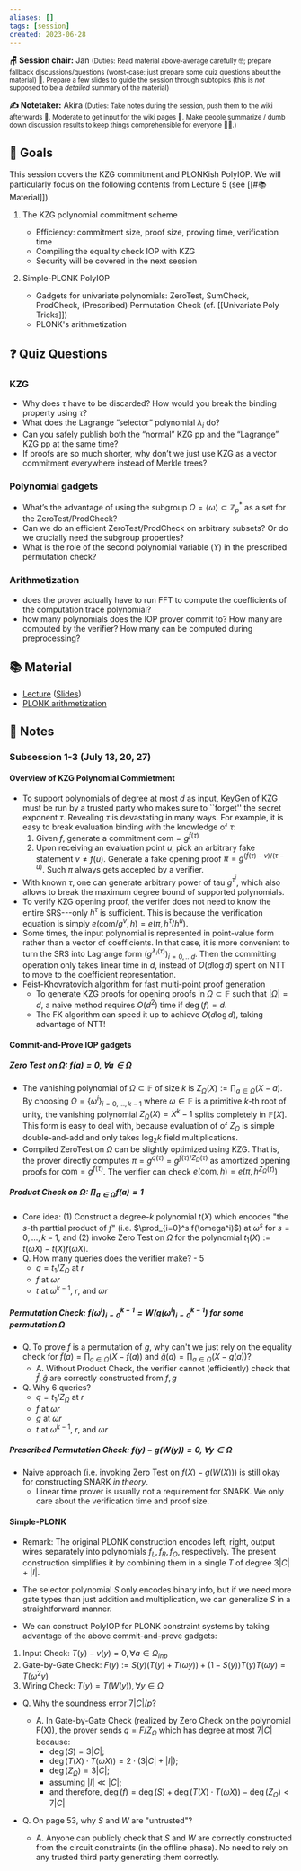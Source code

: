 ```yaml
---
aliases: []
tags: [session]
created: 2023-06-28
---
```


**🪑 Session chair:** Jan
<small>(Duties: Read material above-average carefully 🤓; prepare fallback discussions/questions (worst-case: just prepare some quiz questions about the material) 🙋. Prepare a few slides to guide the session through subtopics (this is <i>not</i> supposed to be a <i>detailed</i> summary of the material)</small>

**✍️ Notetaker:** Akira
<small>(Duties: Take notes during the session, push them to the wiki afterwards 📝. Moderate to get input for the wiki pages 🧠. Make people summarize / dumb down discussion results to keep things comprehensible for everyone 🧑‍⚖️.)</small>

## 🎯 Goals
This session covers the KZG commitment and PLONKish PolyIOP. We will particularly focus on the following contents from Lecture 5 (see [[#📚 Material]]). 

1. The KZG polynomial commitment scheme
    - Efficiency: commitment size, proof size, proving time, verification time
    - Compiling the equality check IOP with KZG
    - Security will be covered in the next session

2. Simple-PLONK PolyIOP
    - Gadgets for univariate polynomials: ZeroTest, SumCheck, ProdCheck, (Prescribed) Permutation Check (cf. [[Univariate Poly Tricks]])
    - PLONK's arithmetization

## ❓ Quiz Questions
### KZG
- Why does $\tau$ have to be discarded? How would you break the binding property using $\tau$?
- What does the Lagrange ”selector” polynomial $\lambda_i$ do?
- Can you safely publish both the “normal” KZG pp and the “Lagrange” KZG pp at the same time?
- If proofs are so much shorter, why don’t we just use KZG as a vector commitment everywhere instead of Merkle trees?

### Polynomial gadgets
- What’s the advantage of using the subgroup $\Omega = \langle \omega \rangle \subset\mathbb{Z}_p^*$ as a set for the ZeroTest/ProdCheck?
- Can we do an efficient ZeroTest/ProdCheck on arbitrary subsets? Or do we crucially need the subgroup properties? 
- What is the role of the second polynomial variable ($Y$) in the prescribed permutation check?

### Arithmetization
- does the prover actually have to run FFT to compute the coefficients of the computation trace polynomial?
- how many polynomials does the IOP prover commit to? How many are computed by the verifier? How many can be computed during preprocessing?

## 📚 Material
- [Lecture](https://youtu.be/A0oZVEXav24) ([Slides](https://zk-learning.org/assets/lecture5-2023.pdf))
- [PLONK arithmetization](https://hackmd.io/@jake/plonk-arithmetization)

## 📝 Notes
### Subsession 1-3 (July 13, 20, 27)
#### Overview of KZG Polynomial Commietment
- To support polynomials of degree at most $d$ as input, $\mathsf{KeyGen}$ of KZG must be run by a trusted party who makes sure to ``forget'' the secret exponent $\tau$. Revealing $\tau$ is devastating in many ways. For example, it is easy to break evaluation binding with the knowledge of $\tau$: 
    1. Given $f$, generate a commitment $\mathsf{com}=g^{f(\tau)}$
    2. Upon receiving an evaluation point $u$, pick an arbitrary fake statement $v\neq f(u)$. Generate a fake opening proof $\pi=g^{(f(\tau)-v)/(\tau-u)}$. Such $\pi$ always gets accepted by a verifier.
- With known $\tau$, one can generate arbitrary power of tau $g^{\tau^i}$, which also allows to break the maximum degree bound of supported polynomials. 
- To verify KZG opening proof, the verifer does not need to know the entire SRS---only $h^\tau$ is sufficient. This is because the verification equation is simply $e(\mathsf{com}/g^v,h)=e(\pi,h^{\tau}/h^u)$.
- Some times, the input polynomial is represented in point-value form rather than a vector of coefficients. In that case, it is more convenient to turn the SRS into Lagrange form 
$(g^{\lambda_i(\tau)})_{i=0,\ldots d}$.
Then the committing operation only takes linear time in $d$, instead of $O(d\log d)$ spent on NTT to move to the coefficient representation.
- Feist-Khovratovich algorithm for fast multi-point proof generation
    - To generate KZG proofs for opening proofs in  $\Omega\subset\mathbb{F}$ such that $|\Omega|=d$, a naive method requires $O(d^2)$ time if $\deg(f) = d$.
    - The FK algorithm can speed it up to achieve $O(d\log d)$, taking advantage of NTT!

#### Commit-and-Prove IOP gadgets
##### Zero Test on $\Omega$: $f(a)=0, \forall a\in\Omega$
- The vanishing polynomial of $\Omega\subset\mathbb{F}$ of size $k$ is $Z_\Omega(X):=\prod_{a\in\Omega}(X-a)$. By choosing $\Omega=\{\omega^i\}_{i=0,\ldots,k-1}$ where $\omega\in\mathbb{F}$ is a primitive $k$-th root of unity, the vanishing polynomial $Z_\Omega(X)=X^k-1$ splits completely in $\mathbb{F}[X]$. This form is easy to deal with, because evaluation of of $Z_\Omega$ is simple double-and-add and only takes $\log_2 k$ field multiplications.
- Compiled ZeroTest on $\Omega$ can be slightly optimized using KZG. That is, the prover directly computes $\pi=g^{q(\tau)}=g^{f(\tau)/{Z_\Omega(\tau)}}$ as amortized opening proofs for $\mathsf{com}=g^{f(\tau)}$. The verifier can check $e(\mathsf{com},h)=e(\pi,h^{Z_\Omega(\tau)})$

##### Product Check on $\Omega$: $\prod_{a\in\Omega}f(a)=1$
- Core idea: (1) Construct a degree-$k$ polynomial $t(X)$ which encodes "the $s$-th parttial product of $f$" (i.e. $\prod_{i=0}^s f(\omega^i)$) at $\omega^s$ for $s=0,\ldots,k-1$, and (2) invoke Zero Test on $\Omega$ for the polynomial $t_1(X):= t(\omega X) - t(X)f(\omega X)$.
- Q. How many queries does the verifier make? - 5
    - $q=t_1/Z_\Omega$ at $r$
    - $f$ at $\omega r$
    - $t$ at $\omega^{k-1}$, $r$, and $\omega r$

##### Permutation Check: $f(\omega^i)_{i=0}^{k-1}=W(g(\omega^i)_{i=0}^{k-1})$ for some permutation $\Omega$
- Q. To prove $f$ is a permutation of $g$, why can't we just rely on the equality check for $\hat{f}(a)=\prod_{a\in\Omega}(X-f(a))$ and $\hat{g}(a)=\prod_{a\in\Omega}(X-g(a))$? 
    - A. Without Product Check, the verifier cannot (efficiently) check that $\hat{f},\hat{g}$ are correctly constructed from $f,g$
- Q. Why 6 queries? 
    - $q=t_1/Z_\Omega$ at $r$
    - $f$ at $\omega r$
    - $g$ at $\omega r$
    - $t$ at $\omega^{k-1}$, $r$, and $\omega r$

##### Prescribed Permutation Check: $f(y)-g(W(y))=0, \forall y\in\Omega$ 
- Naive approach (i.e. invoking Zero Test on $f(X)-g(W(X))$) is still okay for constructing SNARK *in theory*.
    - Linear time prover is usually not a requirement for SNARK. We only care about the verification time and proof size. 

#### Simple-PLONK
- Remark: The original PLONK construction encodes left, right, output wires separately into polynomials $f_L,f_R, f_O$, respectively. The present  construction simplifies it by combining them in a single $T$ of degree $3|C|+|I|$. 

- The selector polynomial $S$ only encodes binary info, but if we need more gate types than just addition and multiplication, we can generalize $S$ in a straightforward manner. 

- We can construct PolyIOP for PLONK constraint systems by taking advantage of the above commit-and-prove gadgets: 
1. Input Check: $T(y)-v(y)=0,\forall a\in\Omega_{inp}$ 
2. Gate-by-Gate Check: $F(y):=S(y)(T(y)+T(\omega y)) + (1-S(y))T(y)T(\omega y)=T(\omega^2 y)$
3. Wiring Check: $T(y)=T(W(y)),\forall y\in\Omega$

- Q. Why the soundness error $7|C|/p$? 
    - A. In Gate-by-Gate Check (realized by Zero Check on the polynomial F(X)), the prover sends $q=F/Z_{\Omega}$ which has degree at most $7|C|$ because:
        - $\deg(S) = 3|C|$;
        - $\deg(T(X)\cdot T(\omega X)) = 2\cdot(3|C|+|I|)$;
        - $\deg(Z_\Omega) = 3|C|$;
        - assuming $|I|\ll|C|$;
        - and therefore, $\deg(f)=\deg(S)+\deg(T(X)\cdot T(\omega X))-\deg(Z_\Omega)<7|C|$

- Q. On page 53, why $S$ and $W$ are "untrusted"? 
    - A. Anyone can publicly check that $S$ and $W$ are correctly constructed from the circuit constraints (in the offline phase). No need to rely on any trusted third party generating them correctly. 